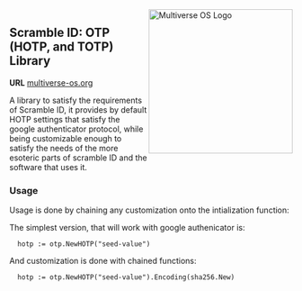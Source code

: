 <img src="https://avatars2.githubusercontent.com/u/24763891?s=400&u=c1150e7da5667f47159d433d8e49dad99a364f5f&v=4"  width="256px" height="256px" align="right" alt="Multiverse OS Logo">

## Scramble ID: OTP (HOTP, and TOTP) Library
**URL** [multiverse-os.org](https://multiverse-os.org)

A library to satisfy the requirements of Scramble ID, it provides by default
HOTP settings that satisfy the google authenticator protocol, while being
customizable enough to satisfy the needs of the more esoteric parts of scramble
ID and the software that uses it.


### Usage
Usage is done by chaining any customization onto the intialization function:

The simplest version, that will work with google authenicator is:

```
  hotp := otp.NewHOTP("seed-value")
```

And customization is done with chained functions:

```
  hotp := otp.NewHOTP("seed-value").Encoding(sha256.New)
```
